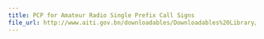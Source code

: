 ```yaml
---
title: PCP for Amateur Radio Single Prefix Call Signs
file_url: http://www.aiti.gov.bn/downloadables/Downloadables%20Library/CONSULTATION%20Paper%20for%20Single%20Prefix[3].pdf
---
```

